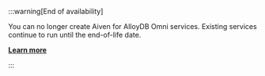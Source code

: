 :::warning[End of availability]

You can no longer create Aiven for AlloyDB Omni services.
Existing services continue to run until the end-of-life date.

[**Learn more**](/docs/platform/reference/end-of-life#aiven-for-alloydb-omni)

:::
